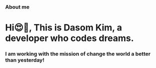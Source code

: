 ### About me
<h1 align="left">Hi😍🤞, This is Dasom Kim, a developer who codes dreams.</h1>
<h3 align="left"> I am working with the mission of change the world a better than yesterday!</h3>
